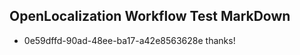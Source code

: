 ## OpenLocalization Workflow Test MarkDown
* 0e59dffd-90ad-48ee-ba17-a42e8563628e thanks!

<!--HONumber=Aug16_HO3-->


